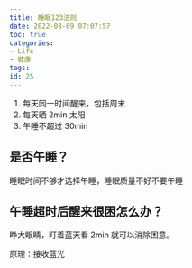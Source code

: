 ```yaml
---
title: 睡眠123法则
date: 2022-08-09 07:07:57
toc: true
categories:
- Life
- 健康
tags:
id: 25
---
```


1. 每天同一时间醒来，包括周末
2. 每天晒 2min 太阳
3. 午睡不超过 30min

## 是否午睡？

睡眠时间不够才选择午睡，睡眠质量不好不要午睡

## 午睡超时后醒来很困怎么办？

睁大眼睛，盯着蓝天看 2min 就可以消除困意。

原理：接收蓝光
